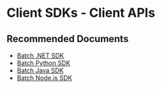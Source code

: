 <properties
    pageTitle="Client SDKs / Client APIs"
    description="Client SDKs / Client APIs"
    service="microsoft.batch"
    resource="batchaccounts"
    authors="matthchr"
    ms.author="matthchr"
    displayOrder=""
    articleId="batch-client-sdks-client-apis"
    selfHelpType="generic"
    supportTopicIds="32635064"
    resourceTags=""
    productPesIds="15614"
    cloudEnvironments="public, Fairfax"
/>

# Client SDKs - Client APIs

## **Recommended Documents**
* [Batch .NET SDK](https://docs.microsoft.com/dotnet/api/overview/azure/batch?view=azure-dotnet)<br>
* [Batch Python SDK](https://docs.microsoft.com/python/api/overview/azure/batch?view=azure-python)<br>
* [Batch Java SDK](https://docs.microsoft.com/java/api/overview/azure/batch?view=azure-java-stable)<br>
* [Batch Node.js SDK](https://docs.microsoft.com/javascript/api/overview/azure/batch?view=azure-node-latest)
